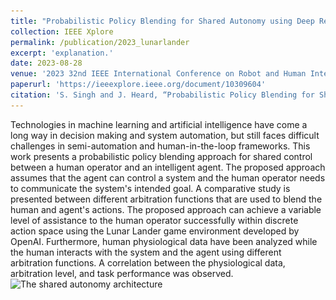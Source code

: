 ```yaml
---
title: "Probabilistic Policy Blending for Shared Autonomy using Deep Reinforcement Learning"
collection: IEEE Xplore
permalink: /publication/2023_lunarlander
excerpt: 'explanation.'
date: 2023-08-28
venue: '2023 32nd IEEE International Conference on Robot and Human Interactive Communication (RO-MAN)'
paperurl: 'https://ieeexplore.ieee.org/document/10309604'
citation: 'S. Singh and J. Heard, “Probabilistic Policy Blending for Shared Autonomy using Deep Reinforcement Learning,” 2023 32nd IEEE International Conference on Robot and Human Interactive Communication (RO-MAN), Busan, Korea, Republic of, 2023, pp. 1537-1544.'
---
```

Technologies in machine learning and artificial intelligence have come a long way in decision making and system automation, but still faces difficult challenges in semi-automation and human-in-the-loop frameworks. This work presents a probabilistic policy blending approach for shared control between a human operator and an intelligent agent. The proposed approach assumes that the agent can control a system and the human operator needs to communicate the system's intended goal. A comparative study is presented between different arbitration functions that are used to blend the human and agent's actions. The proposed approach can achieve a variable level of assistance to the human operator successfully within discrete action space using the Lunar Lander game environment developed by OpenAI. Furthermore, human physiological data have been analyzed while the human interacts with the system and the agent using different arbitration functions. A correlation between the physiological data, arbitration level, and task performance was observed.
![The shared autonomy architecture](\../images/shared_autonomy.png)